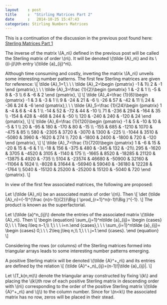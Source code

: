 ```yaml
---
layout    : post
title     :  "Stirling Matrices Part 2"
date      :   2014-10-25 15:47:43
categories: Stirling Numbers Matrices
---
```


This is a continuation of the discussion in the previous post found here: [Sterling Matrices Part 1](http://jamesevans2014.github.io/stirling/numbers/matrices/2014/10/25/Stirling-Matrices.html)

The inverse of the matrix \\(A\_n\\) defined in the previous post will be called the Sterling matrix of order \\(n\\). 
It will be denoted \\(\tilde {A}\_n\\) and its \\((i-j)\\)th entry \\(\tilde {a}\_{ij}^n\\).

Although time consuming and costly, inverting the matrix \\(A_n\\) unveils some interesting number patterns. The first few Sterling matrices are given for reference:
\\[
\tilde {A}\_1=1,\ \ \ \tilde {A}\_2=\begin {pmatrix} -1 & 1\\\ 2 & -1 \end {pmatrix},\ \ \ \tilde {A}\_3=\frac {1}{2}\begin {pmatrix} 1 & -2 & 1 \\\ -5 & 8 & -3 \\\ 6 & -6 & 2 \end {pmatrix},
\\]
\\[
\tilde {A}\_4=\frac {1}{6}\begin {pmatrix} -1 & 3 & -3 & 1 \\\ 9 & -24 & 21 & -6 \\\ -26 & 57 & -42 & 11 \\\ 24 & -36 & 24 & -6 \end {pmatrix},\ \ \ 
\tilde {A}\_5=\frac {1}{24}\begin {pmatrix} 1 & -4 & 6 & -4 & 1 \\\ -14 & 52 & -72 & 44 & -10 \\\ 71 & -236 & 294 & -164 & 35 \\\ -154 & 428 & -468 & 244 & -50 \\\ 120 & -240 & 240 & -120 & 24 \end {pmatrix},
\\]
\\[
\tilde {A}_6=\frac {1}{120}\begin {pmatrix} -1 & 5 & -10 & 10  & -5 & 1 \\\ 20 & -95 & 180 & -170 & 80 & -15 \\\ -155 & 685 & -1210 & 1070 & -475 & 85 \\\ 580 & -2305 & 3720 & -3070 & 1300 & -225 \\\ -1044 & 3510 & -5080 & 3960 & -1620 & 274 \\\ 720 & -1800 & 2400 & -1800 & 720 & -120 \end {pmatrix},
\\]
\\[
\tilde {A}_7=\frac {1}{720}\begin {pmatrix} 1 & -6 & 15 & -20 & 15 & -6 & 1 \\\ -18 & 156 & -375 & 480  & -345 & 132 & -21\\\ 295 & -1620 & 3705 & -4520 & 3105 & -1140 & 175 \\\ -1665 & 8520 & -18285 & 21120 & -13875 & 4920 & -735 \\\ 5104 & -23574 & 46680 & -50900 & 32160 & -11064 & 1624 \\\ -8028 & 31644 & -56940 & 59040 & -36180 & 12228 & -1764 \\\ 5040 & -15120 & 25200 & -25200 & 15120 & -5040 & 720 \end {pmatrix}.
\\]

In view of the first few associated matrices, the following are proposed:

Let \\(\tilde {A}_n\\) be an associated matrix of order \\(n\\). Then
\\[
\det (\tilde {A}\_n)=(-1)^{\frac {n(n-1)}{2}}\Big ( \prod\_{r=1}^n(r-1)!\Big )^{-1}.
\\]
The product is known as the superfactorial.

Let \\(\tilde {a}^n\_{ij}\\) denote the entries of the associated matrix \\(\tilde {A}_n\\). Then
\\[
\begin {equation}
\sum\_{j=1}^n\tilde {a}\_{ij}= \begin {cases} 0,\ \ \ 1\leq i\leq n-1,\\\ 1,\ \ \ i=n.\end {cases},\ \ \ 
\sum\_{i=1}^n\tilde {a}\_{ij}= \begin {cases} 0,\ \ \ 2\leq j\leq n,\\\ 1,\ \ \ j=1.\end {cases}.
\end {equation}
\\]

Considering the rows (or columns) of the Sterling matrices formed into triangular arrays leads to some interesting number patterns emerging. 

A positive Sterling matrix will be denoted \\(\tilde {A}^+\_n\\) and its entries are defined by the relation
\\[
(\tilde {A}^+\_n)\_{ij}=(n-1)!|\tilde {a}\_{ij}|.
\\]

Let \\(T\_k(n,m)\\) denote the triangular array constructed by fixing \\(k\\) and placing the \\(k\\)th row of each positive Sterling matrix in descending order with \\(n\\) corresponding to the order of the positive Sterling matrix \\(\tilde {A}^+\_n\\) and \\(j\\) to the column number. Since for \\(n<k\\) the associated matrix has no row, zeros will be placed in their stead.


